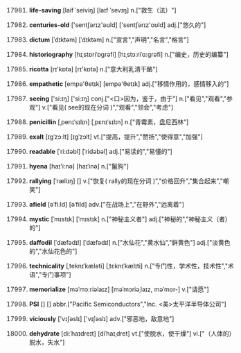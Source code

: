 17981. **life-saving**
[laif ˈseiviŋ]  [laɪf ˈsevɪŋ]
n.["救生（法）"]  

17982. **centuries-old**
['sentʃərɪz'əʊld]  ['sentʃərɪz'oʊld]
adj.["悠久的"]  

17983. **dictum**
[ˈdɪktəm]  [ˈdɪktəm]
n.["宣言","声明","名言","格言"]  

17984. **historiography**
[hɪˌstɒriˈɒgrəfi]  [hɪˌstɔ:riˈɑ:grəfi]
n.["编史，历史的编纂"]  

17985. **ricotta**
[rɪ'kɒtə]  [rɪ'kɒtə]
n.["意大利乳清干酪"]  

17986. **empathetic**
[empə'θetɪk]  [empə'θetɪk]
adj.["移情作用的，感情移入的"]  

17987. **seeing**
['si:ɪŋ]  ['si:ɪŋ]
conj.["<口>因为，鉴于，由于"]  n.["看见","观看","参观"]  v.["看见( see的现在分词 )","观看","领会","考虑"]  

17988. **penicillin**
[ˌpenɪˈsɪlɪn]  [ˌpɛnɪˈsɪlɪn]
n.["青霉素，盘尼西林"]  

17989. **exalt**
[ɪgˈzɔ:lt]  [ɪɡˈzɔlt]
vt.["提高，提升","赞扬","使得意","加强"]  

17990. **readable**
[ˈri:dəbl]  [ˈridəbəl]
adj.["易读的","易懂的"]  

17991. **hyena**
[haɪ'i:nə]  [haɪˈinə]
n.["鬣狗"]  

17992. **rallying**
[ˈræliɪŋ]  []
v.["恢复( rally的现在分词 )","价格回升","集合起来","嘲笑"]  

17993. **afield**
[əˈfi:ld]  [əˈfild]
adv.["在战场上","在野外","远离着"]  

17994. **mystic**
[ˈmɪstɪk]  [ˈmɪstɪk]
n.["神秘主义者"]  adj.["神秘的","神秘主义（者）的"]  

17995. **daffodil**
[ˈdæfədɪl]  [ˈdæfədɪl]
n.["水仙花","黄水仙","鲜黄色"]  adj.["淡黄色的","水仙花色的"]  

17996. **technicality**
[ˌteknɪˈkæləti]  [ˌtɛknɪˈkælɪti]
n.["专门性，学术性，技术性","术语","专门事项"]  

17997. **memorialize**
[məˈmɔ:riəlaɪz]  [məˈmɔriəˌlaɪz, məˈmor-]
v.["请愿"]  

17998. **PSI**
[]  []
abbr.["Pacific Semiconductors","Inc. <美>太平洋半导体公司"]  

17999. **viciously**
['vɪʃəslɪ]  ['vɪʃəslɪ]
adv.["邪恶地，敌意地"]  

18000. **dehydrate**
[di:ˈhaɪdreɪt]  [diˈhaɪˌdret]
vt.["使脱水，使干燥"]  vi.["（人体的）脱水，失水"]  

